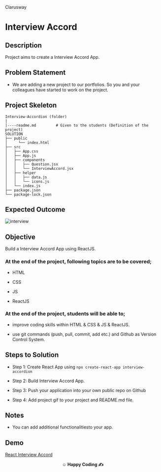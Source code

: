 <p>Clarusway<img align="right"
  src="https://secure.meetupstatic.com/photos/event/3/1/b/9/600_488352729.jpeg"  width="15px"></p>

# Interview Accord

## Description

Project aims to create a Interview Accord App.

## Problem Statement

- We are adding a new project to our portfolios. So you and your colleagues have started to work on the project.

## Project Skeleton

```
Interview-Accordion (folder)
|
|----readme.md         # Given to the students (Definition of the project)
SOLUTION
├── public
│     └── index.html
├── src
│   ├── App.css
│   ├── App.js
│   ├── components
│   │   ├── Question.jsx
│   │   └── InterviewAccord.jsx
│   ├── helper
│   │   ├── data.js
│   │   └── icons.js
│   └── index.js
├── package.json
└── package-lock.json

```

## Expected Outcome

![interview](interview.gif)

## Objective

Build a Interview Accord App using ReactJS.

### At the end of the project, following topics are to be covered;

- HTML

- CSS

- JS

- ReactJS

### At the end of the project, students will be able to;

- improve coding skills within HTML & CSS & JS & ReactJS.

- use git commands (push, pull, commit, add etc.) and Github as Version Control System.

## Steps to Solution

- Step 1: Create React App using `npx create-react-app interview-accordion`

- Step 2: Build Interview Accord App.

- Step 3: Push your application into your own public repo on Github

- Step 4: Add project gif to your project and README.md file.

## Notes

- You can add additional functionalitiesto your app.

## Demo
  <a href="https://interviewaccord.vercel.app/" target="_blank">React Interview Accord</a>

**<p align="center">&#9786; Happy Coding &#9997;</p>**
